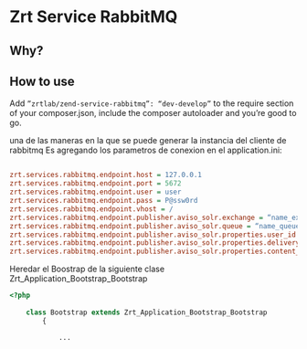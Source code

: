 Zrt Service RabbitMQ
====================


## Why?

## How to use

Add `”zrtlab/zend-service-rabbitmq”: “dev-develop”` to the require section of your composer.json, include the composer autoloader and you’re good to go.

una de las maneras en la que se puede generar la instancia  del cliente de rabbitmq
Es agregando los parametros de conexion en el application.ini:

```ini

zrt.services.rabbitmq.endpoint.host = 127.0.0.1
zrt.services.rabbitmq.endpoint.port = 5672
zrt.services.rabbitmq.endpoint.user = user
zrt.services.rabbitmq.endpoint.pass = P@ssw0rd
zrt.services.rabbitmq.endpoint.vhost = /
zrt.services.rabbitmq.endpoint.publisher.aviso_solr.exchange = “name_exchange”
zrt.services.rabbitmq.endpoint.publisher.aviso_solr.queue = “name_queue”
zrt.services.rabbitmq.endpoint.publisher.aviso_solr.properties.user_id = “user”
zrt.services.rabbitmq.endpoint.publisher.aviso_solr.properties.delivery_mode = 2
zrt.services.rabbitmq.endpoint.publisher.aviso_solr.properties.content_type = “text/plain”

```

Heredar el Boostrap de la siguiente clase  Zrt_Application_Bootstrap_Bootstrap

```PHP
<?php 
    
    class Bootstrap extends Zrt_Application_Bootstrap_Bootstrap
        {

            ...

```
